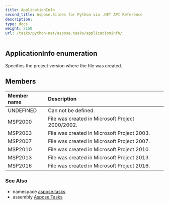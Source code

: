 ```yaml
---
title: ApplicationInfo
second_title: Aspose.Sildes for Python via .NET API Reference
description: 
type: docs
weight: 2150
url: /tasks/python-net/aspose.tasks/applicationinfo/
---
```


## ApplicationInfo enumeration

Specifies the project version where the file was created.

## Members
| Member name | Description |
| :- | :- |
|UNDEFINED|Can not be defined.|
|MSP2000|File was created in Microsoft Project 2000/2002.|
|MSP2003|File was created in Microsoft Project 2003.|
|MSP2007|File was created in Microsoft Project 2007.|
|MSP2010|File was created in Microsoft Project 2010.|
|MSP2013|File was created in Microsoft Project 2013.|
|MSP2016|File was created in Microsoft Project 2016.|

### See Also

* namespace [aspose.tasks](/tasks/python-net/aspose.tasks/)
* assembly [Aspose.Tasks](/tasks/python-net/)

